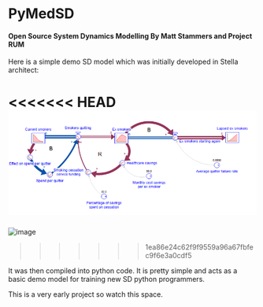 # PyMedSD

#### Open Source System Dynamics Modelling By Matt Stammers and Project RUM

Here is a simple demo SD model which was initially developed in Stella architect:

<<<<<<< HEAD
![image](https://github.com/MattStammers/PyMedSD/blob/main/Smoking_Cessation_Model.PNG)
=======
![image](https://raw.githubusercontent.com/MattStammers/PyMedSD/master/.github/Smoking_Cessation_Model.png)
>>>>>>> 1ea86e24c62f9f9559a96a67fbfec9f6e3a0cdf5

It was then compiled into python code. It is pretty simple and acts as a basic demo model for training new SD python programmers.

This is a very early project so watch this space.
